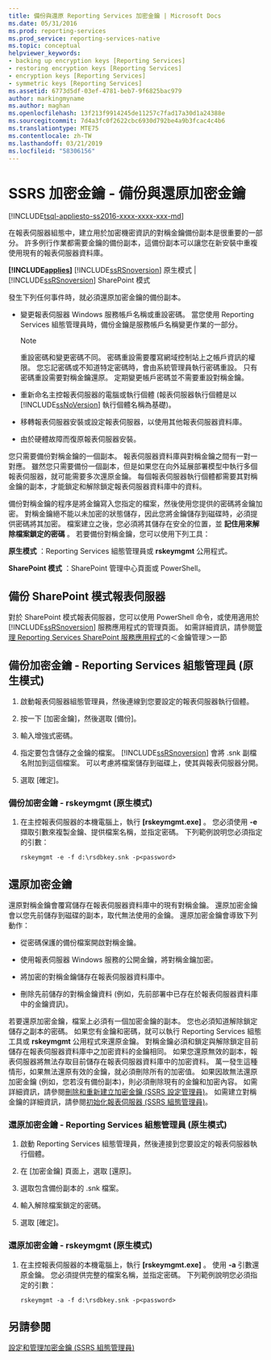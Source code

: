 ```yaml
---
title: 備份與還原 Reporting Services 加密金鑰 | Microsoft Docs
ms.date: 05/31/2016
ms.prod: reporting-services
ms.prod_service: reporting-services-native
ms.topic: conceptual
helpviewer_keywords:
- backing up encryption keys [Reporting Services]
- restoring encryption keys [Reporting Services]
- encryption keys [Reporting Services]
- symmetric keys [Reporting Services]
ms.assetid: 6773d5df-03ef-4781-beb7-9f6825bac979
author: markingmyname
ms.author: maghan
ms.openlocfilehash: 13f213f9914245de11257c7fad17a30d1a24388e
ms.sourcegitcommit: 7d4a3fc0f2622cbc6930d792be4a9b3fcac4c4b6
ms.translationtype: MTE75
ms.contentlocale: zh-TW
ms.lasthandoff: 03/21/2019
ms.locfileid: "58306156"
---
```

# <a name="ssrs-encryption-keys---back-up-and-restore-encryption-keys"></a>SSRS 加密金鑰 - 備份與還原加密金鑰
[!INCLUDE[tsql-appliesto-ss2016-xxxx-xxxx-xxx-md](../../includes/tsql-appliesto-ss2016-xxxx-xxxx-xxx-md.md)]

  在報表伺服器組態中，建立用於加密機密資訊的對稱金鑰備份副本是很重要的一部分。 許多例行作業都需要金鑰的備份副本，這備份副本可以讓您在新安裝中重複使用現有的報表伺服器資料庫。  
  
 **[!INCLUDE[applies](../../includes/applies-md.md)]**  [!INCLUDE[ssRSnoversion](../../includes/ssrsnoversion-md.md)] 原生模式 | [!INCLUDE[ssRSnoversion](../../includes/ssrsnoversion-md.md)] SharePoint 模式  
  
 發生下列任何事件時，就必須還原加密金鑰的備份副本。  
  
-   變更報表伺服器 Windows 服務帳戶名稱或重設密碼。 當您使用 Reporting Services 組態管理員時，備份金鑰是服務帳戶名稱變更作業的一部分。  
  
    > [!NOTE]
    > 重設密碼和變更密碼不同。 密碼重設需要覆寫網域控制站上之帳戶資訊的權限。 您忘記密碼或不知道特定密碼時，會由系統管理員執行密碼重設。 只有密碼重設需要對稱金鑰還原。 定期變更帳戶密碼並不需要重設對稱金鑰。  
  
-   重新命名主控報表伺服器的電腦或執行個體 (報表伺服器執行個體是以 [!INCLUDE[ssNoVersion](../../includes/ssnoversion-md.md)] 執行個體名稱為基礎)。  
  
-   移轉報表伺服器安裝或設定報表伺服器，以使用其他報表伺服器資料庫。  
  
-   由於硬體故障而復原報表伺服器安裝。  
  
 您只需要備份對稱金鑰的一個副本。 報表伺服器資料庫與對稱金鑰之間有一對一對應。 雖然您只需要備份一個副本，但是如果您在向外延展部署模型中執行多個報表伺服器，就可能需要多次還原金鑰。 每個報表伺服器執行個體都需要其對稱金鑰的副本，才能鎖定和解除鎖定報表伺服器資料庫中的資料。

 備份對稱金鑰的程序是將金鑰寫入您指定的檔案，然後使用您提供的密碼將金鑰加密。 對稱金鑰絕不能以未加密的狀態儲存，因此您將金鑰儲存到磁碟時，必須提供密碼將其加密。 檔案建立之後，您必須將其儲存在安全的位置，並 **記住用來解除檔案鎖定的密碼** 。 若要備份對稱金鑰，您可以使用下列工具：  
  
 **原生模式** ：Reporting Services 組態管理員或 **rskeymgmt** 公用程式。  
  
 **SharePoint 模式** ：SharePoint 管理中心頁面或 PowerShell。  
  
##  <a name="bkmk_backup_sharepoint"></a> 備份 SharePoint 模式報表伺服器  
 對於 SharePoint 模式報表伺服器，您可以使用 PowerShell 命令，或使用適用於 [!INCLUDE[ssRSnoversion](../../includes/ssrsnoversion-md.md)] 服務應用程式的管理頁面。 如需詳細資訊，請參閱[管理 Reporting Services SharePoint 服務應用程式](../../reporting-services/report-server-sharepoint/manage-a-reporting-services-sharepoint-service-application.md)的＜金鑰管理＞一節  
  
##  <a name="bkmk_backup_configuration_manager"></a> 備份加密金鑰 - Reporting Services 組態管理員 (原生模式)  
  
1.  啟動報表伺服器組態管理員，然後連線到您要設定的報表伺服器執行個體。  
  
2.  按一下 [加密金鑰]，然後選取 [備份]。  
  
3.  輸入增強式密碼。  
  
4.  指定要包含儲存之金鑰的檔案。 [!INCLUDE[ssRSnoversion](../../includes/ssrsnoversion-md.md)] 會將 .snk 副檔名附加到這個檔案。 可以考慮將檔案儲存到磁碟上，使其與報表伺服器分開。  
  
5.  選取 [確定]。  
  
###  <a name="bkmk_backup_rskeymgmt"></a> 備份加密金鑰 - rskeymgmt (原生模式)  
  
1.  在主控報表伺服器的本機電腦上，執行 **[rskeymgmt.exe]** 。 您必須使用 **-e** 擷取引數來複製金鑰、提供檔案名稱，並指定密碼。 下列範例說明您必須指定的引數：  
  
    ```  
    rskeymgmt -e -f d:\rsdbkey.snk -p<password>  
    ```  
  
## <a name="restore-encryption-keys"></a>還原加密金鑰  
 還原對稱金鑰會覆寫儲存在報表伺服器資料庫中的現有對稱金鑰。 還原加密金鑰會以您先前儲存到磁碟的副本，取代無法使用的金鑰。 還原加密金鑰會導致下列動作：  
  
-   從密碼保護的備份檔案開啟對稱金鑰。  
  
-   使用報表伺服器 Windows 服務的公開金鑰，將對稱金鑰加密。  
  
-   將加密的對稱金鑰儲存在報表伺服器資料庫中。  
  
-   刪除先前儲存的對稱金鑰資料 (例如，先前部署中已存在於報表伺服器資料庫中的金鑰資訊)。  
  
 若要還原加密金鑰，檔案上必須有一個加密金鑰的副本。 您也必須知道解除鎖定儲存之副本的密碼。 如果您有金鑰和密碼，就可以執行 Reporting Services 組態工具或 **rskeymgmt** 公用程式來還原金鑰。 對稱金鑰必須和鎖定與解除鎖定目前儲存在報表伺服器資料庫中之加密資料的金鑰相同。 如果您還原無效的副本，報表伺服器將無法存取目前儲存在報表伺服器資料庫中的加密資料。 萬一發生這種情形，如果無法還原有效的金鑰，就必須刪除所有的加密值。 如果因故無法還原加密金鑰 (例如，您若沒有備份副本)，則必須刪除現有的金鑰和加密內容。 如需詳細資訊，請參閱[刪除和重新建立加密金鑰 &#40;SSRS 設定管理員&#41;](../../reporting-services/install-windows/ssrs-encryption-keys-delete-and-re-create-encryption-keys.md)。 如需建立對稱金鑰的詳細資訊，請參閱[初始化報表伺服器 &#40;SSRS 組態管理員&#41;](../../reporting-services/install-windows/ssrs-encryption-keys-initialize-a-report-server.md)。  
  
###  <a name="bkmk_restore_configuration_manager"></a> 還原加密金鑰 - Reporting Services 組態管理員 (原生模式)  
  
1.  啟動 Reporting Services 組態管理員，然後連接到您要設定的報表伺服器執行個體。  
  
2.  在 [加密金鑰] 頁面上，選取 [還原]。  
  
3.  選取包含備份副本的 .snk 檔案。  
  
4.  輸入解除檔案鎖定的密碼。  
  
5.  選取 [確定]。 
  
###  <a name="bkmk_restore_rskeymgmt"></a> 還原加密金鑰 - rskeymgmt (原生模式)  
  
1.  在主控報表伺服器的本機電腦上，執行 **[rskeymgmt.exe]** 。 使用 **-a** 引數還原金鑰。 您必須提供完整的檔案名稱，並指定密碼。 下列範例說明您必須指定的引數：  
  
    ```  
    rskeymgmt -a -f d:\rsdbkey.snk -p<password>  
    ```  
  
## <a name="see-also"></a>另請參閱  
 [設定和管理加密金鑰 &#40;SSRS 組態管理員&#41;](../../reporting-services/install-windows/ssrs-encryption-keys-manage-encryption-keys.md)  
  
  
